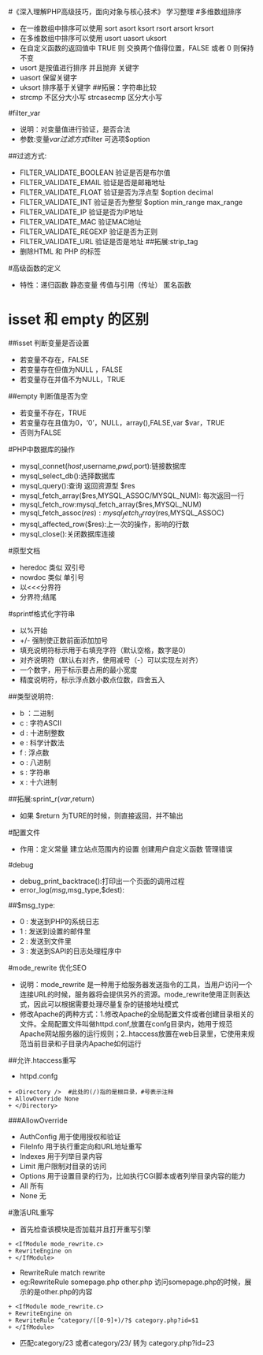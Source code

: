#《深入理解PHP高级技巧，面向对象与核心技术》 学习整理
#多维数组排序
+ 在一维数组中排序可以使用  sort asort ksort rsort arsort krsort
+ 在多维数组中排序可以使用  usort uasort uksort
+ 在自定义函数的返回值中 TRUE 则 交换两个值得位置，FALSE 或者 0 则保持不变
+ usort 是按值进行排序 并且抛弃 关键字
+ uasort 保留关键字
+ uksort 排序基于关键字
##拓展：字符串比较
+ strcmp 不区分大小写  strcasecmp 区分大小写

#filter_var
+ 说明：对变量值进行验证，是否合法
+ 参数:变量$var  过滤方式$filter 可选项$option

##过滤方式:
+ FILTER_VALIDATE_BOOLEAN 验证是否是布尔值
+ FILTER_VALIDATE_EMAIL   验证是否是邮箱地址
+ FILTER_VALIDATE_FLOAT   验证是否为浮点型     $option decimal
+ FILTER_VALIDATE_INT     验证是否为整型       $option min_range max_range
+ FILTER_VALIDATE_IP      验证是否为IP地址
+ FILTER_VALIDATE_MAC     验证MAC地址
+ FILTER_VALIDATE_REGEXP  验证是否为正则
+ FILTER_VALIDATE_URL     验证是否是地址
##拓展:strip_tag
+ 删除HTML 和 PHP 的标签

#高级函数的定义
+ 特性：递归函数  静态变量  传值与引用（传址） 匿名函数

# isset 和 empty 的区别
##isset  判断变量是否设置
+ 若变量不存在，FALSE
+ 若变量存在但值为NULL ，FALSE
+ 若变量存在并值不为NULL，TRUE

##empty 判断值是否为空
+ 若变量不存在，TRUE
+ 若变量存在且值为0，‘0’，NULL，array(),FALSE,var $var，TRUE
+ 否则为FALSE

#PHP中数据库的操作
+ mysql_connet($host,$username,$pwd,$port):链接数据库
+ mysql_select_db():选择数据库
+ mysql_query():查询 返回资源型 $res
+ mysql_fetch_array($res,MYSQL_ASSOC/MYSQL_NUM): 每次返回一行
+ mysql_fetch_row:mysql_fetch_array($res,MYSQL_NUM)
+ mysql_fetch_assoc($res):mysql_fetch_array($res,MYSQL_ASSOC)
+ mysql_affected_row($res):上一次的操作，影响的行数
+ mysql_close():关闭数据库连接

#原型文档
+ heredoc 类似 双引号
+ nowdoc  类似 单引号
+ 以<<<分界符
+ 分界符;结尾

#sprintf格式化字符串
+ 以%开始
+ +/- 强制使正数前面添加加号
+ 填充说明符标示用于右填充字符（默认空格，数字是0）
+ 对齐说明符（默认右对齐，使用减号（-）可以实现左对齐）
+ 一个数字，用于标示要占用的最小宽度
+ 精度说明符，标示浮点数小数点位数，四舍五入

##类型说明符:
+ b ：二进制
+ c : 字符ASCII
+ d : 十进制整数
+ e : 科学计数法
+ f : 浮点数
+ o : 八进制
+ s : 字符串
+ x : 十六进制

##拓展:sprint_r($var,$return)
+ 如果 $return 为TURE的时候，则直接返回，并不输出

#配置文件
+ 作用：定义常量  建立站点范围内的设置  创建用户自定义函数  管理错误

#debug
+ debug_print_backtrace():打印出一个页面的调用过程
+ error_log($msg,$msg_type,$dest):

##$msg_type:
+ 0 : 发送到PHP的系统日志
+ 1 : 发送到设置的邮件里
+ 2 : 发送到文件里
+ 3 : 发送到SAPI的日志处理程序中

#mode_rewrite 优化SEO
+ 说明：mode_rewrite 是一种用于给服务器发送指令的工具，当用户访问一个连接URL的时候，服务器将会提供另外的资源。mode_rewrite使用正则表达式，因此可以根据需要处理尽量复杂的链接地址模式
+ 修改Apache的两种方式：1.修改Apache的全局配置文件或者创建目录相关的文件。全局配置文件叫做httpd.conf,放置在confg目录内，她用于规范Apache网站服务器的运行规则；2..htaccess放置在web目录里，它使用来规范当前目录和子目录内Apache如何运行

##允许.htaccess重写
+ httpd.confg
```
+ <Directory />  #此处的(/)指的是根目录，#号表示注释
+ AllowOverride None
+ </Directory>
```
###AllowOverride
+ AuthConfig 用于使用授权和验证
+ FileInfo 用于执行重定向和URL地址重写
+ Indexes 用于列举目录内容
+ Limit 用户限制对目录的访问
+ Options 用于设置目录的行为，比如执行CGI脚本或者列举目录内容的能力
+ All 所有
+ None 无

#激活URL重写
+ 首先检查该模块是否加载并且打开重写引擎
```
+ <IfModule mode_rewrite.c>
+ RewriteEngine on
+ </IfModule>

```
+ RewriteRule match rewrite
+ eg:RewriteRule somepage.php other.php 访问somepage.php的时候，展示的是other.php的内容

```
+ <IfModule mode_rewrite.c>
+ RewriteEngine on
+ RewriteRule ^category/([0-9]+)/?$ category.php?id=$1
+ </IfModule>
```
+ 匹配category/23 或者category/23/ 转为 category.php?id=23
